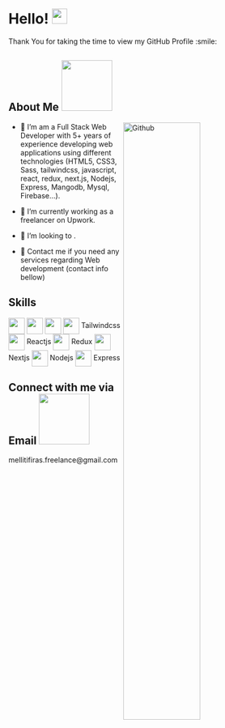 <h1> Hello! <img src = "https://raw.githubusercontent.com/MartinHeinz/MartinHeinz/master/wave.gif" width = 30px> </h1>
<p align='center'>
</p>


<div size='20px'>Thank You for taking the time to view my GitHub Profile :smile: 
</div>

<h2> About Me <img src = "https://media0.giphy.com/media/KDDpcKigbfFpnejZs6/giphy.gif?cid=ecf05e47oy6f4zjs8g1qoiystc56cu7r9tb8a1fe76e05oty&rid=giphy.gif" width = 100px></h2>

<img width="55%" align="right" alt="Github" src="https://raw.githubusercontent.com/onimur/.github/master/.resources/git-header.svg" />


- 🔭 I’m am a Full Stack Web Developer with 5+ years of experience developing web applications using different technologies (HTML5, CSS3, Sass, tailwindcss, javascript, react, redux, next.js, Nodejs, Express, Mangodb, Mysql, Firebase...).

- 🌱 I’m currently working as a freelancer on Upwork.

- 👯 I’m looking to .

- 💬 Contact me if you need any services regarding Web development (contact info bellow)
  
<h2> Skills</h2>

<img width = '32px' align= 'center' src="https://raw.githubusercontent.com/rahulbanerjee26/githubAboutMeGenerator/main/icons/html.svg"/>  <img width = '32px' align= 'center' src="https://raw.githubusercontent.com/rahulbanerjee26/githubAboutMeGenerator/main/icons/css.svg"/>  <img width = '32px' align= 'center' src="https://raw.githubusercontent.com/rahulbanerjee26/githubAboutMeGenerator/main/icons/javascript.svg"/>  <img width = '32px' align= 'center' src="https://raw.githubusercontent.com/rahulbanerjee26/githubAboutMeGenerator/main/icons/tailwind.svg"/> Tailwindcss  <img width = '32px' align= 'center' src="https://raw.githubusercontent.com/rahulbanerjee26/githubAboutMeGenerator/main/icons/reactjs.svg"/> Reactjs   <img width = '32px' align= 'center' src="https://raw.githubusercontent.com/rahulbanerjee26/githubAboutMeGenerator/main/icons/redux.svg"/>  Redux   <img width = '32px' align= 'center' src="https://raw.githubusercontent.com/rahulbanerjee26/githubAboutMeGenerator/main/icons/nextjs.svg"/>  Nextjs   <img width = '32px' align= 'center' src="https://raw.githubusercontent.com/rahulbanerjee26/githubAboutMeGenerator/main/icons/nodejs.svg"/>  Nodejs  <img width = '32px' align= 'center' src="https://raw.githubusercontent.com/rahulbanerjee26/githubAboutMeGenerator/main/icons/express.svg"/>  Express

<h2> Connect with me via Email <img src='https://raw.githubusercontent.com/ShahriarShafin/ShahriarShafin/main/Assets/handshake.gif' width="100px"> </h2>
mellitifiras.freelance@gmail.com
